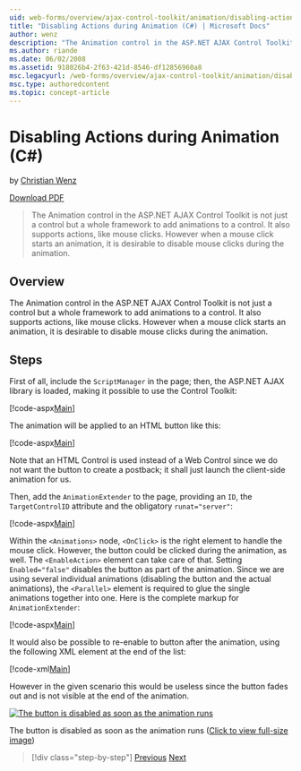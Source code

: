 ```yaml
---
uid: web-forms/overview/ajax-control-toolkit/animation/disabling-actions-during-animation-cs
title: "Disabling Actions during Animation (C#) | Microsoft Docs"
author: wenz
description: "The Animation control in the ASP.NET AJAX Control Toolkit is not just a control but a whole framework to add animations to a control. It also supports action... (C#)"
ms.author: riande
ms.date: 06/02/2008
ms.assetid: 918026b4-2f63-421d-8546-df12856960a8
msc.legacyurl: /web-forms/overview/ajax-control-toolkit/animation/disabling-actions-during-animation-cs
msc.type: authoredcontent
ms.topic: concept-article
---
```

# Disabling Actions during Animation (C#)

by [Christian Wenz](https://github.com/wenz)

[Download PDF](https://download.microsoft.com/download/6/7/1/6718d452-ff89-4d3f-a90e-c74ec2d636a3/animation7CS.pdf)

> The Animation control in the ASP.NET AJAX Control Toolkit is not just a control but a whole framework to add animations to a control. It also supports actions, like mouse clicks. However when a mouse click starts an animation, it is desirable to disable mouse clicks during the animation.

## Overview

The Animation control in the ASP.NET AJAX Control Toolkit is not just a control but a whole framework to add animations to a control. It also supports actions, like mouse clicks. However when a mouse click starts an animation, it is desirable to disable mouse clicks during the animation.

## Steps

First of all, include the `ScriptManager` in the page; then, the ASP.NET AJAX library is loaded, making it possible to use the Control Toolkit:

[!code-aspx[Main](disabling-actions-during-animation-cs/samples/sample1.aspx)]

The animation will be applied to an HTML button like this:

[!code-aspx[Main](disabling-actions-during-animation-cs/samples/sample2.aspx)]

Note that an HTML Control is used instead of a Web Control since we do not want the button to create a postback; it shall just launch the client-side animation for us.

Then, add the `AnimationExtender` to the page, providing an `ID`, the `TargetControlID` attribute and the obligatory `runat="server"`:

[!code-aspx[Main](disabling-actions-during-animation-cs/samples/sample3.aspx)]

Within the `<Animations>` node, `<OnClick>` is the right element to handle the mouse click. However, the button could be clicked during the animation, as well. The `<EnableAction>` element can take care of that. Setting `Enabled="false"` disables the button as part of the animation. Since we are using several individual animations (disabling the button and the actual animations), the `<Parallel>` element is required to glue the single animations together into one. Here is the complete markup for `AnimationExtender`:

[!code-aspx[Main](disabling-actions-during-animation-cs/samples/sample4.aspx)]

It would also be possible to re-enable to button after the animation, using the following XML element at the end of the list:

[!code-xml[Main](disabling-actions-during-animation-cs/samples/sample5.xml)]

However in the given scenario this would be useless since the button fades out and is not visible at the end of the animation.

[![The button is disabled as soon as the animation runs](disabling-actions-during-animation-cs/_static/image2.png)](disabling-actions-during-animation-cs/_static/image1.png)

The button is disabled as soon as the animation runs ([Click to view full-size image](disabling-actions-during-animation-cs/_static/image3.png))

> [!div class="step-by-step"]
> [Previous](animating-in-response-to-user-interaction-cs.md)
> [Next](triggering-an-animation-in-another-control-cs.md)
